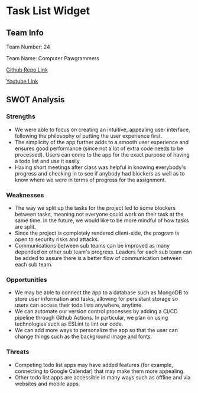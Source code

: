 # Task List Widget

## Team Info

Team Number: 24

Team Name: Computer Pawgrammers

[Github Repo Link](https://github.com/cse110-sp24-team24/warmup-exercise)

[Youtube Link](add-link)

## SWOT Analysis

### Strengths

- We were able to focus on creating an intuitive, appealing user interface, following the philosophy of putting the user experience first.
- The simplicity of the app further adds to a smooth user experience and ensures good performance (since not a lot of extra code needs to be processed). Users can come to the app for the exact purpose of having a todo list and use it easily.
- Having short meetings after class was helpful in knowing everybody's progress and checking in to see if anybody had blockers as well as to know where we were in terms of progress for the assignment.

### Weaknesses

- The way we split up the tasks for the project led to some blockers between tasks, meaning not everyone could work on their task at the same time. In the future, we would like to be more mindful of how tasks are split.
- Since the project is completely rendered client-side, the program is open to security risks and attacks.
- Communications between sub teams can be improved as many depended on other sub team's progress. Leaders for each sub team can be added to assure there is a better flow of communication between each sub team.

### Opportunities

- We may be able to connect the app to a database such as MongoDB to store user information and tasks, allowing for persistant storage so users can access their todo lists anywhere, anytime.
- We can automate our version control processes by adding a CI/CD pipeline through Github Actions. In particular, we plan on using technologies such as ESLint to lint our code.
- We can add more ways to personalize the app so that the user can change things such as the background image and fonts.

### Threats

- Competing todo list apps may have added features (for example, connecting to Google Calendar) that may make them more appealing.
- Other todo list apps are accessible in many ways such as offline and via websites and mobile apps.  
